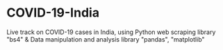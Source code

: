 # COVID-19-India
Live track on COVID-19 cases in India, using Python web scraping library "bs4" &amp; Data manipulation and analysis library "pandas", "matplotlib"
